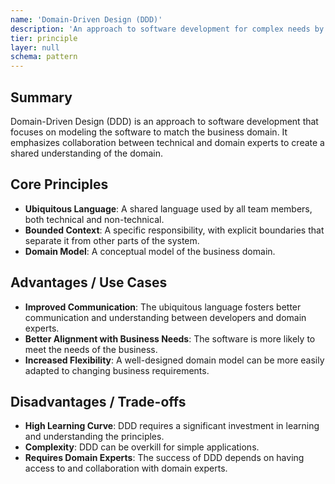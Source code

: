 ```yaml
---
name: 'Domain-Driven Design (DDD)'
description: 'An approach to software development for complex needs by connecting the implementation to an evolving model.'
tier: principle
layer: null
schema: pattern
---
```


## Summary

Domain-Driven Design (DDD) is an approach to software development that focuses on modeling the software to match the business domain. It emphasizes collaboration between technical and domain experts to create a shared understanding of the domain.

## Core Principles

- **Ubiquitous Language**: A shared language used by all team members, both technical and non-technical.
- **Bounded Context**: A specific responsibility, with explicit boundaries that separate it from other parts of the system.
- **Domain Model**: A conceptual model of the business domain.

## Advantages / Use Cases

- **Improved Communication**: The ubiquitous language fosters better communication and understanding between developers and domain experts.
- **Better Alignment with Business Needs**: The software is more likely to meet the needs of the business.
- **Increased Flexibility**: A well-designed domain model can be more easily adapted to changing business requirements.

## Disadvantages / Trade-offs

- **High Learning Curve**: DDD requires a significant investment in learning and understanding the principles.
- **Complexity**: DDD can be overkill for simple applications.
- **Requires Domain Experts**: The success of DDD depends on having access to and collaboration with domain experts.

